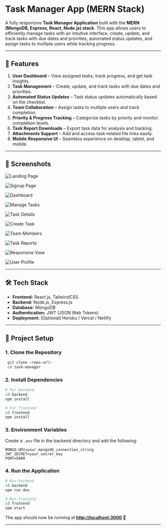 # Task Manager App (MERN Stack)

A fully responsive **Task Manager Application** built with the **MERN (MongoDB, Express, React, Node.js) stack**. This app allows users to efficiently manage tasks with an intuitive interface, create, update, and track tasks with due dates and priorities, automated status updates, and assign tasks to multiple users while tracking progress.

---

## 🚀 Features

1. **User Dashboard** – View assigned tasks, track progress, and get task insights.
2. **Task Management** – Create, update, and track tasks with due dates and priorities.
3. **Automated Status Updates** – Task status updates automatically based on the checklist.
4. **Team Collaboration** – Assign tasks to multiple users and track completion.
5. **Priority & Progress Tracking** – Categorize tasks by priority and monitor completion levels.
6. **Task Report Downloads** – Export task data for analysis and tracking.
7. **Attachments Support** – Add and access task-related file links easily.
8. **Mobile Responsive UI** – Seamless experience on desktop, tablet, and mobile.

---

## 📸 Screenshots



![Landing Page](./Screenshot%202025-09-10%20160735.png)



![Signup Page](./Screenshot%202025-09-10%20160833.png)



![Dashboard](./Screenshot%202025-09-10%20160918.png)



![Manage Tasks](./Screenshot%202025-09-10%20160933.png)



![Task Details](./Screenshot%202025-09-10%20160949.png)



![Create Task](./Screenshot%202025-09-10%20161009.png)


![Team Members](./Screenshot%202025-09-10%20161048.png)



![Task Reports](./Screenshot%202025-09-10%20161135.png)



![Responsive View](./Screenshot%202025-09-10%20161153.png)



![User Profile](./Screenshot%202025-09-10%20161210.png)

---

## 🛠️ Tech Stack

* **Frontend:** React.js, TailwindCSS
* **Backend:** Node.js, Express.js
* **Database:** MongoDB
* **Authentication:** JWT (JSON Web Tokens)
* **Deployment:** (Optional) Heroku / Vercel / Netlify

---

## 📂 Project Setup

### 1. Clone the Repository

```bash
 git clone <repo-url>
 cd task-manager
```

### 2. Install Dependencies

```bash
# For backend
cd backend
npm install

# For frontend
cd frontend
npm install
```

### 3. Environment Variables

Create a `.env` file in the backend directory and add the following:

```env
MONGO_URI=your_mongodb_connection_string
JWT_SECRET=your_secret_key
PORT=5000
```

### 4. Run the Application

```bash
# Run backend
cd backend
npm run dev

# Run frontend
cd frontend
npm start
```

The app should now be running at **[http://localhost:3000](http://localhost:3000)** 🚀

---

